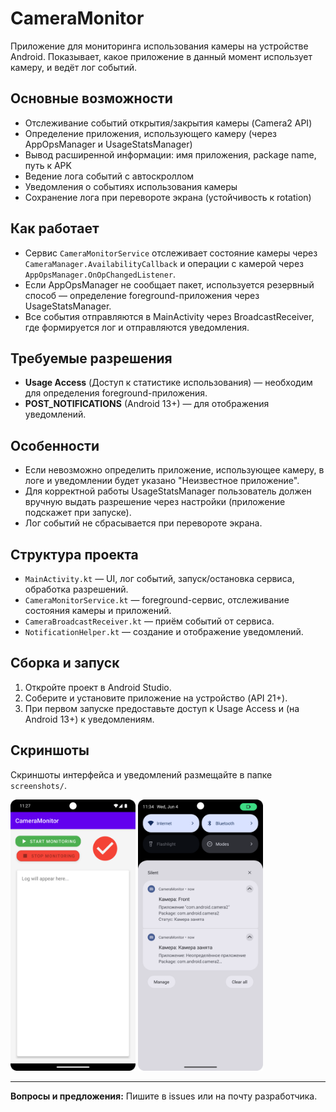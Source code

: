 # CameraMonitor

Приложение для мониторинга использования камеры на устройстве Android. Показывает, какое приложение в данный момент использует камеру, и ведёт лог событий.

## Основные возможности
- Отслеживание событий открытия/закрытия камеры (Camera2 API)
- Определение приложения, использующего камеру (через AppOpsManager и UsageStatsManager)
- Вывод расширенной информации: имя приложения, package name, путь к APK
- Ведение лога событий с автоскроллом
- Уведомления о событиях использования камеры
- Сохранение лога при перевороте экрана (устойчивость к rotation)

## Как работает
- Сервис `CameraMonitorService` отслеживает состояние камеры через `CameraManager.AvailabilityCallback` и операции с камерой через `AppOpsManager.OnOpChangedListener`.
- Если AppOpsManager не сообщает пакет, используется резервный способ — определение foreground-приложения через UsageStatsManager.
- Все события отправляются в MainActivity через BroadcastReceiver, где формируется лог и отправляются уведомления.

## Требуемые разрешения
- **Usage Access** (Доступ к статистике использования) — необходим для определения foreground-приложения.
- **POST_NOTIFICATIONS** (Android 13+) — для отображения уведомлений.

## Особенности
- Если невозможно определить приложение, использующее камеру, в логе и уведомлении будет указано "Неизвестное приложение".
- Для корректной работы UsageStatsManager пользователь должен вручную выдать разрешение через настройки (приложение подскажет при запуске).
- Лог событий не сбрасывается при перевороте экрана.

## Структура проекта
- `MainActivity.kt` — UI, лог событий, запуск/остановка сервиса, обработка разрешений.
- `CameraMonitorService.kt` — foreground-сервис, отслеживание состояния камеры и приложений.
- `CameraBroadcastReceiver.kt` — приём событий от сервиса.
- `NotificationHelper.kt` — создание и отображение уведомлений.

## Сборка и запуск
1. Откройте проект в Android Studio.
2. Соберите и установите приложение на устройство (API 21+).
3. При первом запуске предоставьте доступ к Usage Access и (на Android 13+) к уведомлениям.

## Скриншоты

Скриншоты интерфейса и уведомлений размещайте в папке `screenshots/`.

<img src="screenshots/Screenshot_20250604png.png" width="200"/>
<img src="screenshots/Screenshot_20250604_2.png" width="200"/>

---

**Вопросы и предложения:**
Пишите в issues или на почту разработчика.
